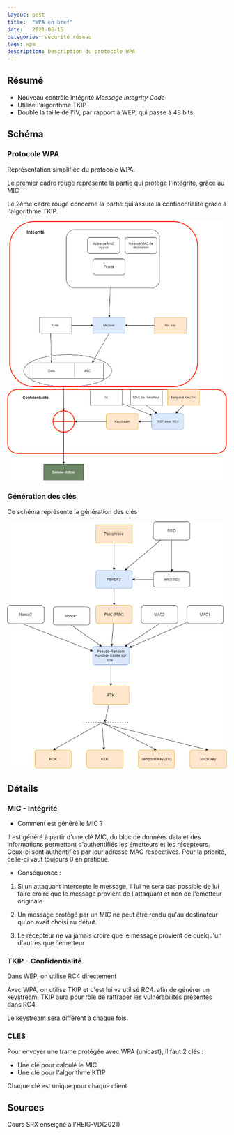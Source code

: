 ```yaml
---
layout: post
title:  "WPA en bref"
date:   2021-06-15 
categories: sécurité réseau
tags: wpa
description: Description du protocole WPA
---
```




## Résumé

- Nouveau contrôle intégrité *Message Integrity Code*
- Utilise l'algorithme TKIP
- Double la taille de l'IV, par rapport à WEP, qui passe à 48 bits



## Schéma

### Protocole WPA

Représentation simplifiée du protocole WPA.

Le premier cadre rouge représente la partie qui protège l'intégrité, grâce au MIC

Le 2ème cadre rouge concerne la partie qui assure la confidentialité grâce à l'algorithme TKIP.



![wpa-schema](../assets/article/reseau/wpa/wpa-schema.png)

### Génération des clés

Ce schéma représente la génération des clés

![wpa-generation-cle](../assets/article/reseau/wpa/wpa-generation-cle.png)



## Détails

### MIC - Intégrité

- Comment est généré le MIC ?

Il est généré à partir d'une clé MIC, du bloc de données data et des informations permettant d'authentifiés les émetteurs et les récepteurs. Ceux-ci  sont authentifiés par leur adresse MAC respectives. Pour la priorité, celle-ci vaut toujours 0 en pratique.



- Conséquence : 

1) Si un attaquant intercepte le message,  il lui ne sera pas possible de lui faire croire que le message provient de l'attaquant et non de l'émetteur originale

2) Un message protégé par un MIC ne peut être rendu qu'au destinateur qu'on avait choisi au début.

3) Le récepteur ne va jamais croire que le message provient de quelqu'un d'autres que l'émetteur



### TKIP - Confidentialité

Dans WEP, on utilise RC4 directement

Avec WPA, on utilise TKIP et c'est lui va utilisé RC4. afin de générer un keystream. TKIP aura pour rôle de rattraper les vulnérabilités présentes dans RC4. 

Le keystream sera différent à chaque fois. 



### CLES

Pour envoyer une trame protégée avec WPA (unicast), il faut 2 clés :

- Une clé pour calculé le MIC
- Une clé pour l'algorithme KTIP

Chaque clé est unique pour chaque client



## Sources 

Cours SRX enseigné à l'HEIG-VD(2021)





